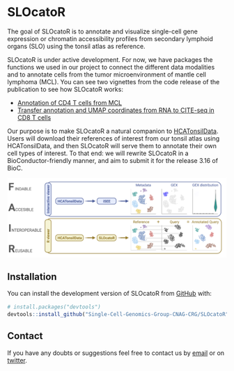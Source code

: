 # SLOcatoR

The goal of SLOcatoR is to annotate and visualize single-cell gene expression or chromatin accessibility profiles from secondary lymphoid organs (SLO) using the tonsil atlas as reference.

SLOcatoR is under active development. For now, we have packages the functions we used in our project to connect the different data modalities and to annotate cells from the tumor microenvironment of mantle cell lymphoma (MCL). You can see two vignettes from the code release of the publication to see how SLOcatoR works:

* [Annotation of CD4 T cells from MCL](https://htmlpreview.github.io/?https://github.com/Single-Cell-Genomics-Group-CNAG-CRG/TonsilAtlas/blob/main/MCL/4-SLOcatoR/reports/01-CD4_T_label_transfer_102.html)
* [Transfer annotation and UMAP coordinates from RNA to CITE-seq in CD8 T cells](https://htmlpreview.github.io/?https://github.com/Single-Cell-Genomics-Group-CNAG-CRG/TonsilAtlas/blob/main/CITE-seq/harmonize_seurat_objects/harmonize_CD8_T_cite_seq.html)


Our purpose is to make SLOcatoR a natural companion to [HCATonsilData](https://github.com/massonix/HCATonsilData). Users will download their references of interest from our tonsil atlas using HCATonsilData, and then SLOcatoR will serve them to annotate their own cell types of interest. To that end: we will rewrite SLOcatoR in a BioConductor-friendly manner, and aim to submit it for the release 3.16 of BioC.

![](inst/images/SLOcatoR_workflow2.png)


## Installation

You can install the development version of SLOcatoR from [GitHub](https://github.com/) with:

``` r
# install.packages("devtools")
devtools::install_github("Single-Cell-Genomics-Group-CNAG-CRG/SLOcatoR")
```


## Contact

If you have any doubts or suggestions feel free to contact us by [email](ramon.massoni@cnag.crg.eu) or on [twitter](https://twitter.com/rmassonix).

